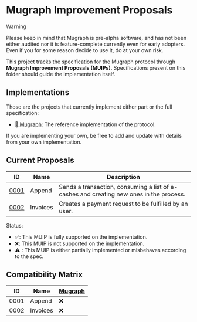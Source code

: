 # Mugraph Improvement Proposals

> [!WARNING]
> Please keep in mind that Mugraph is pre-alpha software, and has not been either audited nor it is feature-complete currently even for early adopters.
> Even if you for some reason decide to use it, do at your own risk.

This project tracks the specification for the Mugraph protocol through **Mugraph Improvement Proposals (MUIPs)**. Specifications present on this folder should guide the implementation itself.

## Implementations

Those are the projects that currently implement either part or the full specification:

- [🦀 Mugraph](https://mugraph.dev): The reference implementation of the protocol.

If you are implementing your own, be free to add and update with details from your own implementation.

## Current Proposals

| ID | Name | Description |
|-|-|-|
| [0001](./muips/0001-append.md) | Append | Sends a transaction, consuming a list of e-cashes and creating new ones in the process. |
| [0002](./muips/0002-invoices.md) | Invoices | Creates a payment request to be fulfilled by an user. |

Status:

- ✅: This MUIP is fully supported on the implementation.
- ❌: This MUIP is not supported on the implementation.
- ⚠️ : This MUIP is either partially implemented or misbehaves according to the spec.

## Compatibility Matrix

| ID | Name | [Mugraph](https://mugraph.dev) |
|-|-|-|
| 0001 | Append | ❌ |
| 0002 | Invoices | ❌ |
